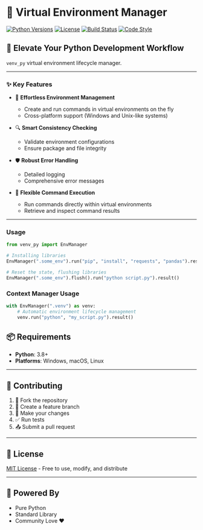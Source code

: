 # 🐍 Virtual Environment Manager

[![Python Versions](https://img.shields.io/badge/python-3.8%20%7C%203.9%20%7C%203.10%20%7C%203.11%20%7C%203.12-blue.svg)](https://pypi.org/project/virtual-env-manager/)
[![License](https://img.shields.io/badge/License-MIT-green.svg)](LICENSE)
[![Build Status](https://img.shields.io/badge/build-passing-brightgreen.svg)]()
[![Code Style](https://img.shields.io/badge/code%20style-black-000000.svg)](https://github.com/psf/black)

## 🌟 Elevate Your Python Development Workflow

`venv_py` virtual environment lifecycle manager.

---

### ✨ Key Features

- 🚀 **Effortless Environment Management**
  - Create and run commands in virtual environments on the fly
  - Cross-platform support (Windows and Unix-like systems)

- 🔍 **Smart Consistency Checking**
  - Validate environment configurations
  - Ensure package and file integrity

- 🛡️ **Robust Error Handling**
  - Detailed logging
  - Comprehensive error messages

- 🔧 **Flexible Command Execution**
  - Run commands directly within virtual environments
  - Retrieve and inspect command results

---
### Usage

```python
from venv_py import EnvManager

# Installing libraries
EnvManager(".some_env").run("pip", "install", "requests", "pandas").result()

# Reset the state, flushing libraries
EnvManager(".some_env").flush().run("python script.py").result()

```

### Context Manager Usage

```python
with EnvManager(".venv") as venv:
    # Automatic environment lifecycle management
    venv.run("python", "my_script.py").result()
```

## 📦 Requirements

- **Python**: 3.8+
- **Platforms**: Windows, macOS, Linux

---

## 🤝 Contributing

1. 🍴 Fork the repository
2. 🌿 Create a feature branch
3. 🔨 Make your changes
4. ✅ Run tests
5. 📤 Submit a pull request

---

## 📄 License

[MIT License](LICENSE) - Free to use, modify, and distribute

---

## 🌈 Powered By

- Pure Python
- Standard Library
- Community Love ❤️
